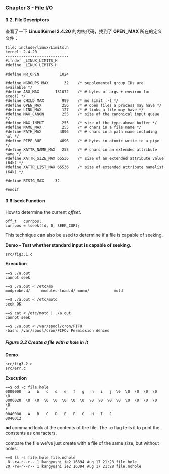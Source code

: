 ### Chapter 3 - File I/O

#### 3.2. File Descriptors
查看了一下 **Linux Kernel 2.4.20** 的内核代码，找到了 **OPEN_MAX** 所在的定义文件：

	file: include/linux/Limits.h
	kernel: 2.4.20
	----------------------------
	#ifndef _LINUX_LIMITS_H
	#define _LINUX_LIMITS_H

	#define NR_OPEN	        1024

	#define NGROUPS_MAX       32	/* supplemental group IDs are available */
	#define ARG_MAX       131072	/* # bytes of args + environ for exec() */
	#define CHILD_MAX        999    /* no limit :-) */
	#define OPEN_MAX         256	/* # open files a process may have */
	#define LINK_MAX         127	/* # links a file may have */
	#define MAX_CANON        255	/* size of the canonical input queue */
	#define MAX_INPUT        255	/* size of the type-ahead buffer */
	#define NAME_MAX         255	/* # chars in a file name */
	#define PATH_MAX        4096	/* # chars in a path name including nul */
	#define PIPE_BUF        4096	/* # bytes in atomic write to a pipe */
	#define XATTR_NAME_MAX   255	/* # chars in an extended attribute name */
	#define XATTR_SIZE_MAX 65536	/* size of an extended attribute value (64k) */
	#define XATTR_LIST_MAX 65536	/* size of extended attribute namelist (64k) */

	#define RTSIG_MAX	  32

	#endif

#### 3.6 lseek Function
How to determine the current *offset*.

	off_t 	currpos;
	currpos = lseek(fd, 0, SEEK_CUR);

This technique can also be used to determine if a file is capable of seeking.

**Demo - Test whether standard input is capable of seeking.**

	src/fig3.1.c

**Execution**

	==$ ./a.out 
	cannot seek

	==$ ./a.out < /etc/mo
	modprobe.d/     modules-load.d/ mono/           motd

	==$ ./a.out < /etc/motd 
	seek OK

	==$ cat < /etc/motd | ./a.out 
	cannot seek

	==$ ./a.out < /var/spool/cron/FIFO
	-bash: /var/spool/cron/FIFO: Permission denied
	
##### Figure 3.2 Create a file with a hole in it 

**Demo**

	src/fig3.2.c
	src/err.c

**Execution**

	==$ od -c file.hole   
	0000000   a   b   c   d   e   f   g   h   i   j  \0  \0  \0  \0  \0  \0
	0000020  \0  \0  \0  \0  \0  \0  \0  \0  \0  \0  \0  \0  \0  \0  \0  \0
	*
	0040000   A   B   C   D   E   F   G   H   I   J
	0040012

**od** command look at the contents of the file. The **-c** flag tells it to print the constents as characters.

compare the file we've just create with a file of the same size, but without holes.

	==$ ll -s file.hole file.nohole 
	 8 -rw-r--r-- 1 kangyushi ie2 16394 Aug 17 21:23 file.hole
	20 -rw-r--r-- 1 kangyushi ie2 16394 Aug 17 21:28 file.nohole

